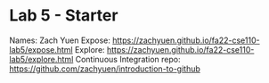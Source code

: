 # Lab 5 - Starter
Names: Zach Yuen
Expose: https://zachyuen.github.io/fa22-cse110-lab5/expose.html
Explore: https://zachyuen.github.io/fa22-cse110-lab5/explore.html
Continuous Integration repo: https://github.com/zachyuen/introduction-to-github